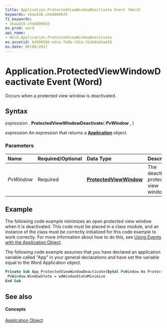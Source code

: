 ```yaml
---
title: Application.ProtectedViewWindowDeactivate Event (Word)
keywords: vbawd10.chm4000035
f1_keywords:
- vbawd10.chm4000035
ms.prod: word
api_name:
- Word.Application.ProtectedViewWindowDeactivate
ms.assetid: bd80056b-edce-7e0b-c61a-31ebda24a416
ms.date: 06/08/2017
---
```



# Application.ProtectedViewWindowDeactivate Event (Word)

Occurs when a protected view window is deactivated.


## Syntax

 _expression_ . **ProtectedViewWindowDeactivate**( **_PvWindow_** , )

 _expression_ An expression that returns a **[Application](Word.Application.md)** object.


### Parameters



|**Name**|**Required/Optional**|**Data Type**|**Description**|
|:-----|:-----|:-----|:-----|
| _PvWindow_|Required| **[ProtectedViewWindow](Word.ProtectedViewWindow.md)**|The deactivated protected view window.|

## Example

The following code example minimizes an open protected view window when it is deactivated. This code must be placed in a class module, and an instance of the class must be correctly initialized for this code example to work correctly. For more information about how to do this, see [Using Events with the Application Object](http://msdn.microsoft.com/library/784c4c61-7e47-3dbf-46f6-da655f786ca1%28Office.15%29.aspx).

The following code example assumes that you have declared an application variable called "App" in your general declarations and have set the variable equal to the Word Application object.




```vb
Private Sub App_ProtectedViewWindowDeactivate(ByVal PvWindow As ProtectedViewWindow) 
 PvWindow.WindowState = wdWindowStateMinimize 
End Sub
```


## See also


#### Concepts


[Application Object](Word.Application.md)


